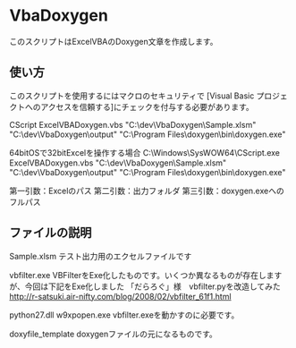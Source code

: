 VbaDoxygen
==========

このスクリプトはExcelVBAのDoxygen文章を作成します。

使い方
------
このスクリプトを使用するにはマクロのセキュリティで [Visual Basic プロジェクトへのアクセスを信頼する]にチェックを付与する必要があります。

CScript ExcelVBADoxygen.vbs "C:\dev\VbaDoxygen\Sample.xlsm" "C:\dev\VbaDoxygen\output" "C:\Program Files\doxygen\bin\doxygen.exe"

64bitOSで32bitExcelを操作する場合
C:\Windows\SysWOW64\CScript.exe ExcelVBADoxygen.vbs "C:\dev\VbaDoxygen\Sample.xlsm" "C:\dev\VbaDoxygen\output" "C:\Program Files\doxygen\bin\doxygen.exe"

第一引数：Excelのパス
第二引数：出力フォルダ
第三引数：doxygen.exeへのフルパス

ファイルの説明
------
Sample.xlsm  テスト出力用のエクセルファイルです


vbfilter.exe 
VBFilterをExe化したものです。いくつか異なるものが存在しますが、今回は下記をExe化しました
「だらろぐ」様　vbfilter.pyを改造してみた
http://r-satsuki.air-nifty.com/blog/2008/02/vbfilter_61f1.html

python27.dll
w9xpopen.exe
vbfilter.exeを動かすのに必要です。

doxyfile_template 
doxygenファイルの元になるものです。
